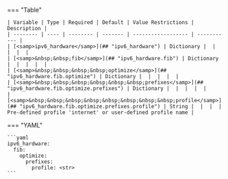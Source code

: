 <!--
  ~ Copyright (c) 2023 Arista Networks, Inc.
  ~ Use of this source code is governed by the Apache License 2.0
  ~ that can be found in the LICENSE file.
  -->
=== "Table"

    | Variable | Type | Required | Default | Value Restrictions | Description |
    | -------- | ---- | -------- | ------- | ------------------ | ----------- |
    | [<samp>ipv6_hardware</samp>](## "ipv6_hardware") | Dictionary |  |  |  |  |
    | [<samp>&nbsp;&nbsp;fib</samp>](## "ipv6_hardware.fib") | Dictionary |  |  |  |  |
    | [<samp>&nbsp;&nbsp;&nbsp;&nbsp;optimize</samp>](## "ipv6_hardware.fib.optimize") | Dictionary |  |  |  |  |
    | [<samp>&nbsp;&nbsp;&nbsp;&nbsp;&nbsp;&nbsp;prefixes</samp>](## "ipv6_hardware.fib.optimize.prefixes") | Dictionary |  |  |  |  |
    | [<samp>&nbsp;&nbsp;&nbsp;&nbsp;&nbsp;&nbsp;&nbsp;&nbsp;profile</samp>](## "ipv6_hardware.fib.optimize.prefixes.profile") | String |  |  |  | Pre-defined profile 'internet' or user-defined profile name |

=== "YAML"

    ```yaml
    ipv6_hardware:
      fib:
        optimize:
          prefixes:
            profile: <str>
    ```
